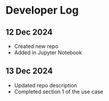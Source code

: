 # Developer Log

## 12 Dec 2024
- Created new repo
- Added in Jupyter Notebook

## 13 Dec 2024
- Updated repo description
- Completed section 1 of the use case
